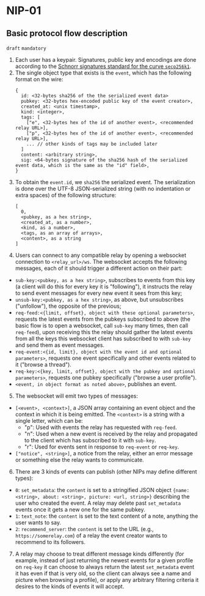 NIP-01
======

Basic protocol flow description
-------------------------------

`draft` `mandatory`


1. Each user has a keypair. Signatures, public key and encodings are done according to the [Schnorr signatures standard for the curve `secp256k1`](https://bips.xyz/340).
2. The single object type that exists is the `event`, which has the following format on the wire:
    ```
    {
      id: <32-bytes sha256 of the the serialized event data>
      pubkey: <32-bytes hex-encoded public key of the event creator>,
      created_at: <unix timestamp>,
      kind: <integer>,
      tags: [
        ["e", <32-bytes hex of the id of another event>, <recommended relay URL>],
        ["p", <32-bytes hex of the id of another event>, <recommended relay URL>],
        ... // other kinds of tags may be included later
      ]
      content: <arbitrary string>,
      sig: <64-bytes signature of the sha256 hash of the serialized event data, which is the same as the "id" field>,
    }
    ```
3. To obtain the `event.id`, we `sha256` the serialized event. The serialization is done over the UTF-8 JSON-serialized string (with no indentation or extra spaces) of the following structure:
    ```
    [
      0,
      <pubkey, as a hex string>,
      <created_at, as a number>,
      <kind, as a number>,
      <tags, as an array of arrays>,
      <content>, as a string
    ]
    ```
4. Users can connect to any compatible relay by opening a websocket connection to `<relay_url>/ws`. The websocket accepts the following messages, each of it should trigger a different action on their part:
  * `sub-key:<pubkey, as a hex string>`, subscribes to events from this key (a client will do this for every key it is "following"), it instructs the relay to send event messages for every new event it sees from this key;
  * `unsub-key:<pubkey, as a hex string>`, as above, but unsubscribes ("unfollow"), the opposite of the previous;
  * `req-feed:<{limit, offset}, object with these optional parameters>`, requests the latest events from the pubkeys subscribed to above (the basic flow is to open a websocket, call `sub-key` many times, then call `req-feed`), upon receiving this the relay should gather the latest events from all the keys this websocket client has subscribed to with `sub-key` and send them as event messages.
  * `req-event:<{id, limit}, object with the event id and optional parameters>`, requests one event specifically and other events related to it ("browse a thread").
  * `req-key:<{key, limit, offset}, object with the pubkey and optional parameters>`, requests one pubkey specifically ("browse a user profile").
  * `<event, in object format as noted above>`, publishes an event.
5. The websocket will emit two types of messages:
  * `[<event>, <context>]`, a JSON array containing an event object and the context in which it is being emitted. The `<context>` is a string with a single letter, which can be:
    * "p": Used with events the relay has requested with `req-feed`.
    * "n": Used when a new event is received by the relay and propagated to the client which has subscribed to it with `sub-key`.
    * "r": Used for events sent in response to `req-event` or `req-key`.
  * `["notice", <string>]`, a notice from the relay, either an error message or something else the relay wants to communicate.
6. There are 3 kinds of events can publish (other NIPs may define different types):
  - `0`: `set_metadata`: the `content` is set to a stringified JSON object `{name: <string>, about: <string>, picture: <url, string>}` describing the user who created the event. A relay may delete past `set_metadata` events once it gets a new one for the same pubkey.
  - `1`: `text_note`: the `content` is set to the text content of a note, anything the user wants to say.
  - `2`: `recommend_server`: the `content` is set to the URL (e.g., `https://somerelay.com`) of a relay the event creator wants to recommend to its followers.
7. A relay may choose to treat different message kinds differently (for example, instead of just returning the newest events for a given profile on `req-key` it can choose to always return the latest `set_metadata` event it has even if that is very old, so the client can always see a name and picture when browsing a profile), or apply any arbitrary filtering criteria it desires to the kinds of events it will accept.
